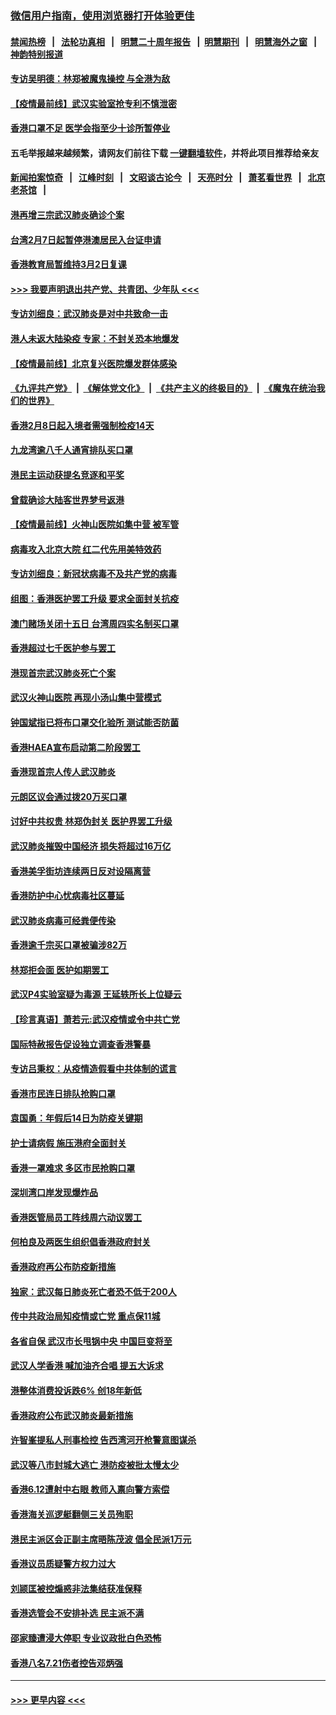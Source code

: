 ### [微信用户指南，使用浏览器打开体验更佳](https://github.com/gfw-breaker/banned-news1/blob/master/indexes/wechat-guide.md?t=0)
#### [禁闻热榜](热点新闻.md?t=0)  &nbsp;&nbsp;|&nbsp;&nbsp; [法轮功真相](https://github.com/gfw-breaker/truth/blob/master/README.md?t=0) &nbsp;&nbsp;|&nbsp;&nbsp; [明慧二十周年报告](https://github.com/gfw-breaker/mh-reports/blob/master/README.md?t=0) &nbsp;&nbsp;|&nbsp;&nbsp;[明慧期刊](https://github.com/gfw-breaker/mh-qikan) &nbsp;&nbsp;|&nbsp;&nbsp; [明慧海外之窗](https://github.com/gfw-breaker/mh-news/blob/master/README.md?t=0) &nbsp;&nbsp;|&nbsp;&nbsp; [神韵特别报道](https://github.com/gfw-breaker/mh-news/blob/master/shenyun.md?t=0)
#### [专访吴明德：林郑被魔鬼操控 与全港为敌](../pages/nsc415/n11852734.md?t=02080702) 
#### [【疫情最前线】武汉实验室抢专利不慎泄密](../pages/nsc415/n11850310.md?t=02080702) 
#### [香港口罩不足 医学会指至少十诊所暂停业](../pages/nsc415/n11850301.md?t=02080702) 
#### 五毛举报越来越频繁，请网友们前往下载 [一键翻墙软件](https://github.com/gfw-breaker/ssr-accounts)，并将此项目推荐给亲友
#### [新闻拍案惊奇](https://github.com/gfw-breaker/banned-news1/blob/master/pages/link4.md) &nbsp;&nbsp;|&nbsp;&nbsp; [江峰时刻](https://github.com/gfw-breaker/banned-news1/blob/master/pages/link4.md) &nbsp;&nbsp;|&nbsp;&nbsp; [文昭谈古论今](https://github.com/gfw-breaker/banned-news1/blob/master/pages/link4.md) &nbsp;&nbsp;|&nbsp;&nbsp; [天亮时分](https://github.com/gfw-breaker/banned-news1/blob/master/pages/link4.md) &nbsp;&nbsp;|&nbsp;&nbsp; [萧茗看世界](https://github.com/gfw-breaker/banned-news1/blob/master/pages/link4.md) &nbsp;&nbsp;|&nbsp;&nbsp; [北京老茶馆](https://github.com/gfw-breaker/banned-news1/blob/master/pages/link4.md) &nbsp;&nbsp;|&nbsp;&nbsp; 
#### [港再增三宗武汉肺炎确诊个案](../pages/nsc415/n11850328.md?t=02080702) 
#### [台湾2月7日起暂停港澳居民入台证申请](../pages/nsc415/n11850304.md?t=02080702) 
#### [香港教育局暂维持3月2日复课](../pages/nsc415/n11850260.md?t=02080702) 
#### [>>> 我要声明退出共产党、共青团、少年队 <<<](https://github.com/begood0513/goodnews/blob/master/quit/letter.md) 
#### [专访刘细良：武汉肺炎是对中共致命一击](../pages/nsc415/n11849934.md?t=02080702) 
#### [港人未返大陆染疫 专家：不封关恐本地爆发](../pages/nsc415/n11848021.md?t=02080702) 
#### [【疫情最前线】北京复兴医院爆发群体感染](../pages/nsc415/n11847626.md?t=02080702) 
#### [《九评共产党》](https://github.com/begood0513/9ping.md/blob/master/README.md) &nbsp;|&nbsp; [《解体党文化》](../../../../jtdwh.md/blob/master/README.md)  &nbsp;|&nbsp; [《共产主义的终极目的》](../../../../gczydzjmd.md/blob/master/README.md) &nbsp;|&nbsp; [《魔鬼在统治我们的世界》](../../../../mgztzwmdsj.md/blob/master/README.md) 
#### [香港2月8日起入境者需强制检疫14天](../pages/nsc415/n11847658.md?t=02080702) 
#### [九龙湾逾八千人通宵排队买口罩](../pages/nsc415/n11847647.md?t=02080702) 
#### [港民主运动获提名竞逐和平奖](../pages/nsc415/n11847633.md?t=02080702) 
#### [曾载确诊大陆客世界梦号返港](../pages/nsc415/n11847608.md?t=02080702) 
#### [【疫情最前线】火神山医院如集中营 被军管](../pages/nsc415/n11847524.md?t=02080702) 
#### [病毒攻入北京大院 红二代先用美特效药](../pages/nsc415/n11847427.md?t=02080702) 
#### [专访刘细良：新冠状病毒不及共产党的病毒](../pages/nsc415/n11847164.md?t=02080702) 
#### [组图：香港医护罢工升级 要求全面封关抗疫](../pages/nsc415/n11844107.md?t=02080702) 
#### [澳门赌场关闭十五日 台湾周四实名制买口罩](../pages/nsc415/n11845083.md?t=02080702) 
#### [香港超过七千医护参与罢工](../pages/nsc415/n11845051.md?t=02080702) 
#### [港现首宗武汉肺炎死亡个案](../pages/nsc415/n11844998.md?t=02080702) 
#### [武汉火神山医院 再现小汤山集中营模式](../pages/nsc415/n11844763.md?t=02080702) 
#### [钟国斌指已将布口罩交化验所 测试能否防菌](../pages/nsc415/n11842783.md?t=02080702) 
#### [香港HAEA宣布启动第二阶段罢工](../pages/nsc415/n11842723.md?t=02080702) 
#### [香港现首宗人传人武汉肺炎](../pages/nsc415/n11842766.md?t=02080702) 
#### [元朗区议会通过拨20万买口罩](../pages/nsc415/n11842754.md?t=02080702) 
#### [讨好中共权贵 林郑伪封关 医护界罢工升级](../pages/nsc415/n11842359.md?t=02080702) 
#### [武汉肺炎摧毁中国经济 损失将超过16万亿](../pages/nsc415/n11839723.md?t=02080702) 
#### [香港美孚街坊连续两日反对设隔离营](../pages/nsc415/n11839962.md?t=02080702) 
#### [香港防护中心忧病毒社区蔓延](../pages/nsc415/n11839933.md?t=02080702) 
#### [武汉肺炎病毒可经粪便传染](../pages/nsc415/n11839939.md?t=02080702) 
#### [香港逾千宗买口罩被骗涉82万](../pages/nsc415/n11839914.md?t=02080702) 
#### [林郑拒会面 医护如期罢工](../pages/nsc415/n11839892.md?t=02080702) 
#### [武汉P4实验室疑为毒源 王延轶所长上位疑云](../pages/nsc415/n11835543.md?t=02080702) 
#### [【珍言真语】萧若元:武汉疫情或令中共亡党](../pages/nsc415/n11829394.md?t=02080702) 
#### [国际特赦报告促设独立调查香港警暴](../pages/nsc415/n11833845.md?t=02080702) 
#### [专访吕秉权：从疫情造假看中共体制的谎言](../pages/nsc415/n11833813.md?t=02080702) 
#### [香港市民连日排队抢购口罩](../pages/nsc415/n11833794.md?t=02080702) 
#### [袁国勇：年假后14日为防疫关键期](../pages/nsc415/n11831088.md?t=02080702) 
#### [护士请病假 施压港府全面封关](../pages/nsc415/n11831030.md?t=02080702) 
#### [香港一罩难求 多区市民抢购口罩](../pages/nsc415/n11831002.md?t=02080702) 
#### [深圳湾口岸发现爆炸品](../pages/nsc415/n11828802.md?t=02080702) 
#### [香港医管局员工阵线周六动议罢工](../pages/nsc415/n11828762.md?t=02080702) 
#### [何柏良及两医生组织倡香港政府封关](../pages/nsc415/n11828749.md?t=02080702) 
#### [香港政府再公布防疫新措施](../pages/nsc415/n11828716.md?t=02080702) 
#### [独家：武汉每日肺炎死亡者恐不低于200人](../pages/nsc415/n11828240.md?t=02080702) 
#### [传中共政治局知疫情或亡党 重点保11城](../pages/nsc415/n11828145.md?t=02080702) 
#### [各省自保 武汉市长甩锅中央 中国巨变将至](../pages/nsc415/n11828021.md?t=02080702) 
#### [武汉人学香港 喊加油齐合唱 提五大诉求](../pages/nsc415/n11827046.md?t=02080702) 
#### [港整体消费投诉跌6% 创18年新低](../pages/nsc415/n11817280.md?t=02080702) 
#### [香港政府公布武汉肺炎最新措施](../pages/nsc415/n11817152.md?t=02080702) 
#### [许智峯提私人刑事检控 告西湾河开枪警意图谋杀](../pages/nsc415/n11817132.md?t=02080702) 
#### [武汉等八市封城大逃亡 港防疫被批太慢太少](../pages/nsc415/n11817058.md?t=02080702) 
#### [香港6.12遭射中右眼 教师入禀向警方索偿](../pages/nsc415/n11814678.md?t=02080702) 
#### [香港海关巡逻艇翻侧三关员殉职](../pages/nsc415/n11814604.md?t=02080702) 
#### [港民主派区会正副主席晤陈茂波 倡全民派1万元](../pages/nsc415/n11814582.md?t=02080702) 
#### [香港议员质疑警方权力过大](../pages/nsc415/n11814560.md?t=02080702) 
#### [刘颕匡被控煽惑非法集结获准保释](../pages/nsc415/n11811727.md?t=02080702) 
#### [香港选管会不安排补选 民主派不满](../pages/nsc415/n11811691.md?t=02080702) 
#### [邵家臻遭浸大停职 专业议政批白色恐怖](../pages/nsc415/n11811670.md?t=02080702) 
#### [香港八名7.21伤者控告邓炳强](../pages/nsc415/n11811623.md?t=02080702) 

----
#### [ >>> 更早内容 <<< ](../indexes/nsc415-earlier.md)
